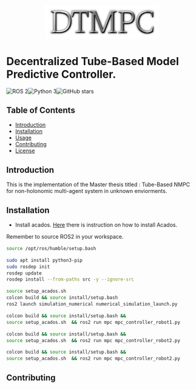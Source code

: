 <div align="center">
<img src="utils/LOGO.png" alt="Header Image" width="300"/>
</div>

# Decentralized Tube-Based Model Predictive Controller.

![ROS 2](https://img.shields.io/badge/ROS-2-blue.svg)![Python 3](https://img.shields.io/badge/python-3-blue.svg)![GitHub stars](https://img.shields.io/github/stars/hamza-robotics/dtmpc.svg?style=social)

## Table of Contents

- [Introduction](#introduction)
- [Installation](#installation)
- [Usage](#usage)
- [Contributing](#contributing)
- [License](#license)

## Introduction
This is the implementation of the Master thesis titled : Tube-Based NMPC for non-holonomic multi-agent system in unknown enviorments. 

## Installation

- Install acados. [Here](src/mpc/README.md) there is instruction on how to install Acados.



Remember to source ROS2 in your workspace. 
```bash
source /opt/ros/humble/setup.bash
```

```bash
sudo apt install python3-pip
sudo rosdep init
rosdep update
rosdep install --from-paths src -y --ignore-src
```

```bash
source setup_acados.sh 
colcon build && source install/setup.bash
ros2 launch simulation_numerical numerical_simulation_launch.py 
```


```bash
colcon build && source install/setup.bash && 
source setup_acados.sh  && ros2 run mpc mpc_controller_robot1.py
```

```bash
colcon build && source install/setup.bash && 
source setup_acados.sh  && ros2 run mpc mpc_controller_robot2.py
```

```bash
colcon build && source install/setup.bash && 
source setup_acados.sh  && ros2 run mpc mpc_controller_robot2.py
```





## Contributing
 
